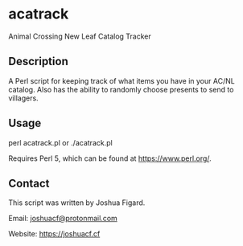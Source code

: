 # acatrack
Animal Crossing New Leaf Catalog Tracker

## Description
A Perl script for keeping track of what items you have in your AC/NL catalog.
Also has the ability to randomly choose presents to send to villagers.

## Usage
perl acatrack.pl or ./acatrack.pl

Requires Perl 5, which can be found at https://www.perl.org/.

## Contact	
This script was written by Joshua Figard.

Email:   joshuacf@protonmail.com

Website: https://joshuacf.cf
